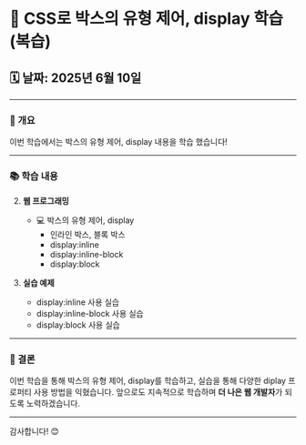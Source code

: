 # 📱 CSS로 박스의 유형 제어, display 학습(복습)

## 🗓️ 날짜: 2025년 6월 10일

---

### 🌟 개요
이번 학습에서는 박스의 유형 제어, display 내용을 학습 했습니다!

---

### 📚 학습 내용

2. **웹 프로그래밍**
   - 💻 박스의 유형 제어, display
     - 인라인 박스, 블록 박스 
     - display:inline
     - display:inline-block
     - display:block

3. **실습 예제**
     - display:inline 사용 실습
     - display:inline-block 사용 실습
     - display:block 사용 실습

---

### 🎯 결론
이번 학습을 통해 박스의 유형 제어, display를 학습하고, 실습을 통해 다양한 diplay 프로퍼티 사용 방법을 익혔습니다. 앞으로도 지속적으로 학습하며 **더 나은 웹 개발자**가 되도록 노력하겠습니다.

---

감사합니다! 😊

